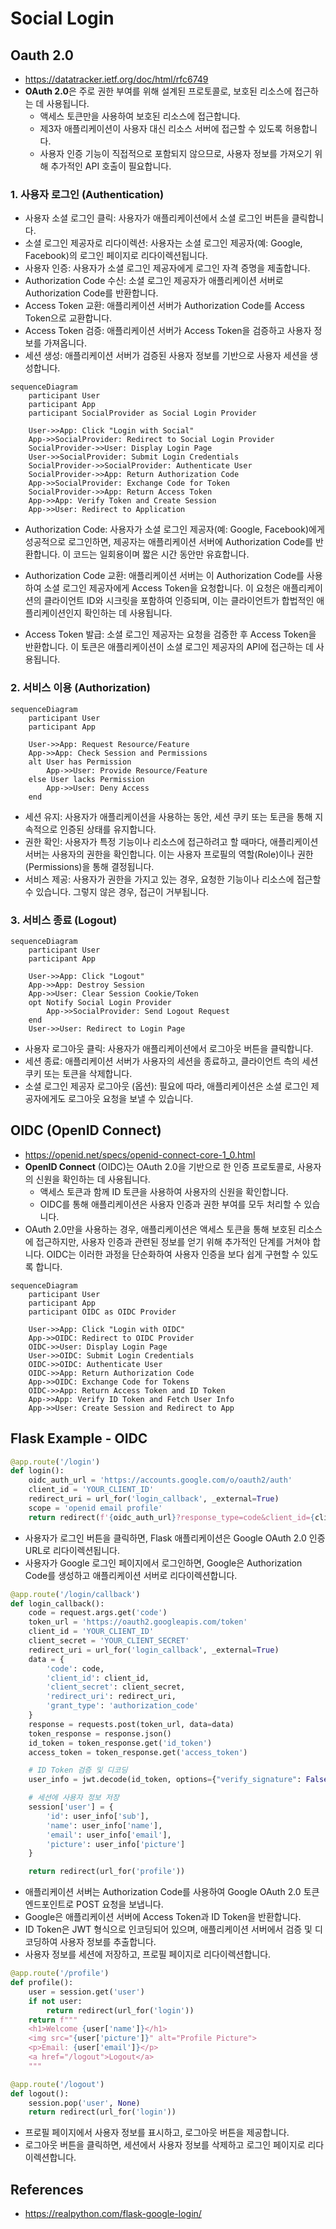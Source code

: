 # Social Login

## Oauth 2.0

- <https://datatracker.ietf.org/doc/html/rfc6749>
- **OAuth 2.0**은 주로 권한 부여를 위해 설계된 프로토콜로, 보호된 리소스에 접근하는 데 사용됩니다.
    - 액세스 토큰만을 사용하여 보호된 리소스에 접근합니다.
    - 제3자 애플리케이션이 사용자 대신 리소스 서버에 접근할 수 있도록 허용합니다.
    - 사용자 인증 기능이 직접적으로 포함되지 않으므로, 사용자 정보를 가져오기 위해 추가적인 API 호출이 필요합니다.

### 1. 사용자 로그인 (Authentication)

- 사용자 소셜 로그인 클릭: 사용자가 애플리케이션에서 소셜 로그인 버튼을 클릭합니다.
- 소셜 로그인 제공자로 리다이렉션: 사용자는 소셜 로그인 제공자(예: Google, Facebook)의 로그인 페이지로 리다이렉션됩니다.
- 사용자 인증: 사용자가 소셜 로그인 제공자에게 로그인 자격 증명을 제출합니다.
- Authorization Code 수신: 소셜 로그인 제공자가 애플리케이션 서버로 Authorization Code를 반환합니다.
- Access Token 교환: 애플리케이션 서버가 Authorization Code를 Access Token으로 교환합니다.
- Access Token 검증: 애플리케이션 서버가 Access Token을 검증하고 사용자 정보를 가져옵니다.
- 세션 생성: 애플리케이션 서버가 검증된 사용자 정보를 기반으로 사용자 세션을 생성합니다.

```mermaid
sequenceDiagram
    participant User
    participant App
    participant SocialProvider as Social Login Provider

    User->>App: Click "Login with Social"
    App->>SocialProvider: Redirect to Social Login Provider
    SocialProvider->>User: Display Login Page
    User->>SocialProvider: Submit Login Credentials
    SocialProvider->>SocialProvider: Authenticate User
    SocialProvider->>App: Return Authorization Code
    App->>SocialProvider: Exchange Code for Token
    SocialProvider->>App: Return Access Token
    App->>App: Verify Token and Create Session
    App->>User: Redirect to Application
```

- Authorization Code: 사용자가 소셜 로그인 제공자(예: Google, Facebook)에게 성공적으로 로그인하면, 제공자는 애플리케이션 서버에 Authorization Code를 반환합니다. 이 코드는 일회용이며 짧은 시간 동안만 유효합니다.

- Authorization Code 교환: 애플리케이션 서버는 이 Authorization Code를 사용하여 소셜 로그인 제공자에게 Access Token을 요청합니다. 이 요청은 애플리케이션의 클라이언트 ID와 시크릿을 포함하여 인증되며, 이는 클라이언트가 합법적인 애플리케이션인지 확인하는 데 사용됩니다.

- Access Token 발급: 소셜 로그인 제공자는 요청을 검증한 후 Access Token을 반환합니다. 이 토큰은 애플리케이션이 소셜 로그인 제공자의 API에 접근하는 데 사용됩니다.

### 2. 서비스 이용 (Authorization)

```mermaid
sequenceDiagram
    participant User
    participant App

    User->>App: Request Resource/Feature
    App->>App: Check Session and Permissions
    alt User has Permission
        App->>User: Provide Resource/Feature
    else User lacks Permission
        App->>User: Deny Access
    end
```

- 세션 유지: 사용자가 애플리케이션을 사용하는 동안, 세션 쿠키 또는 토큰을 통해 지속적으로 인증된 상태를 유지합니다.
- 권한 확인: 사용자가 특정 기능이나 리소스에 접근하려고 할 때마다, 애플리케이션 서버는 사용자의 권한을 확인합니다. 이는 사용자 프로필의 역할(Role)이나 권한(Permissions)을 통해 결정됩니다.
- 서비스 제공: 사용자가 권한을 가지고 있는 경우, 요청한 기능이나 리소스에 접근할 수 있습니다. 그렇지 않은 경우, 접근이 거부됩니다.

### 3. 서비스 종료 (Logout)

```mermaid
sequenceDiagram
    participant User
    participant App

    User->>App: Click "Logout"
    App->>App: Destroy Session
    App->>User: Clear Session Cookie/Token
    opt Notify Social Login Provider
        App->>SocialProvider: Send Logout Request
    end
    User->>User: Redirect to Login Page
```

- 사용자 로그아웃 클릭: 사용자가 애플리케이션에서 로그아웃 버튼을 클릭합니다.
- 세션 종료: 애플리케이션 서버가 사용자의 세션을 종료하고, 클라이언트 측의 세션 쿠키 또는 토큰을 삭제합니다.
- 소셜 로그인 제공자 로그아웃 (옵션): 필요에 따라, 애플리케이션은 소셜 로그인 제공자에게도 로그아웃 요청을 보낼 수 있습니다.

## OIDC (OpenID Connect)

- <https://openid.net/specs/openid-connect-core-1_0.html>
- **OpenID Connect** (OIDC)는 OAuth 2.0을 기반으로 한 인증 프로토콜로, 사용자의 신원을 확인하는 데 사용됩니다.
    - 액세스 토큰과 함께 ID 토큰을 사용하여 사용자의 신원을 확인합니다.
    - OIDC를 통해 애플리케이션은 사용자 인증과 권한 부여를 모두 처리할 수 있습니다.
- OAuth 2.0만을 사용하는 경우, 애플리케이션은 액세스 토큰을 통해 보호된 리소스에 접근하지만, 사용자 인증과 관련된 정보를 얻기 위해 추가적인 단계를 거쳐야 합니다. OIDC는 이러한 과정을 단순화하여 사용자 인증을 보다 쉽게 구현할 수 있도록 합니다.

```mermaid
sequenceDiagram
    participant User
    participant App
    participant OIDC as OIDC Provider

    User->>App: Click "Login with OIDC"
    App->>OIDC: Redirect to OIDC Provider
    OIDC->>User: Display Login Page
    User->>OIDC: Submit Login Credentials
    OIDC->>OIDC: Authenticate User
    OIDC->>App: Return Authorization Code
    App->>OIDC: Exchange Code for Tokens
    OIDC->>App: Return Access Token and ID Token
    App->>App: Verify ID Token and Fetch User Info
    App->>User: Create Session and Redirect to App
```

## Flask Example - OIDC

```python
@app.route('/login')
def login():
    oidc_auth_url = 'https://accounts.google.com/o/oauth2/auth'
    client_id = 'YOUR_CLIENT_ID'
    redirect_uri = url_for('login_callback', _external=True)
    scope = 'openid email profile'
    return redirect(f'{oidc_auth_url}?response_type=code&client_id={client_id}&redirect_uri={redirect_uri}&scope={scope}')

```

- 사용자가 로그인 버튼을 클릭하면, Flask 애플리케이션은 Google OAuth 2.0 인증 URL로 리다이렉션됩니다.
- 사용자가 Google 로그인 페이지에서 로그인하면, Google은 Authorization Code를 생성하고 애플리케이션 서버로 리다이렉션합니다.

```python
@app.route('/login/callback')
def login_callback():
    code = request.args.get('code')
    token_url = 'https://oauth2.googleapis.com/token'
    client_id = 'YOUR_CLIENT_ID'
    client_secret = 'YOUR_CLIENT_SECRET'
    redirect_uri = url_for('login_callback', _external=True)
    data = {
        'code': code,
        'client_id': client_id,
        'client_secret': client_secret,
        'redirect_uri': redirect_uri,
        'grant_type': 'authorization_code'
    }
    response = requests.post(token_url, data=data)
    token_response = response.json()
    id_token = token_response.get('id_token')
    access_token = token_response.get('access_token')

    # ID Token 검증 및 디코딩
    user_info = jwt.decode(id_token, options={"verify_signature": False})

    # 세션에 사용자 정보 저장
    session['user'] = {
        'id': user_info['sub'],
        'name': user_info['name'],
        'email': user_info['email'],
        'picture': user_info['picture']
    }

    return redirect(url_for('profile'))
```

- 애플리케이션 서버는 Authorization Code를 사용하여 Google OAuth 2.0 토큰 엔드포인트로 POST 요청을 보냅니다.
- Google은 애플리케이션 서버에 Access Token과 ID Token을 반환합니다.
- ID Token은 JWT 형식으로 인코딩되어 있으며, 애플리케이션 서버에서 검증 및 디코딩하여 사용자 정보를 추출합니다.
- 사용자 정보를 세션에 저장하고, 프로필 페이지로 리다이렉션합니다.

```python
@app.route('/profile')
def profile():
    user = session.get('user')
    if not user:
        return redirect(url_for('login'))
    return f"""
    <h1>Welcome {user['name']}</h1>
    <img src="{user['picture']}" alt="Profile Picture">
    <p>Email: {user['email']}</p>
    <a href="/logout">Logout</a>
    """

@app.route('/logout')
def logout():
    session.pop('user', None)
    return redirect(url_for('login'))
```

- 프로필 페이지에서 사용자 정보를 표시하고, 로그아웃 버튼을 제공합니다.
- 로그아웃 버튼을 클릭하면, 세션에서 사용자 정보를 삭제하고 로그인 페이지로 리다이렉션합니다.

## References

- <https://realpython.com/flask-google-login/>
